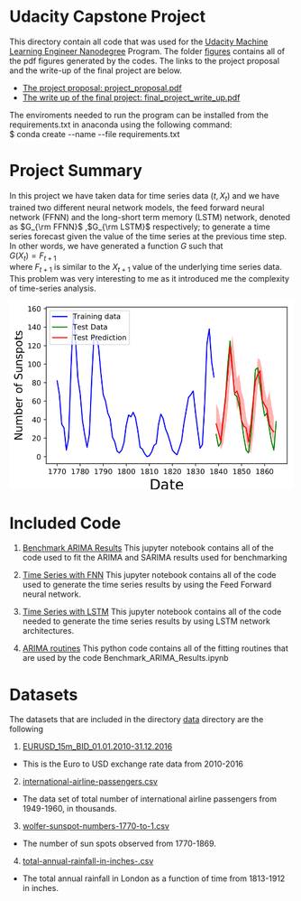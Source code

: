 # Udacity Capstone Project

This directory contain all code that was used for the [Udacity Machine Learning Engineer Nanodegree](https://www.udacity.com/course/machine-learning-engineer-nanodegree--nd009t) Program. 
The folder [figures](figures/) contains all of the pdf figures generated by the codes. The links to the project proposal and the write-up of the final 
project are below.

* [The project proposal: project_proposal.pdf](project_proposal.pdf)
* [The write up of the final project: final_project_write_up.pdf](final_project_write_up.pdf) 

The enviroments needed to run the program can be installed from the requirements.txt in anaconda using the following command:   
$ conda create --name <env> --file requirements.txt  

# Project Summary

In this project we have taken data for time series data $(t,X_t)$ and we have trained two different neural network models,
 the feed forward neural network (FFNN) and the long-short term memory (LSTM) network, denoted as
  $G_{\rm FFNN}$ ,$G_{\rm LSTM}$ respectively; to generate a time series forecast given the value of the time series
   at the previous time step. In other words, we have generated a function $G$ such that  
$G(X_{t}) = F_{t+1}$  
where $F_{t+1}$ is similar to the $X_{t+1}$ value of the underlying time series data. 
This problem was very interesting to me as it introduced me the complexity of time-series analysis.   

![alt text](sunspot_FFNN.png "The FFNN forecast on the sunspot data set")

# Included Code
1. [Benchmark ARIMA Results](Benchmark_ARIMA_Results.ipynb)
This jupyter notebook contains all of the code used to fit the ARIMA and SARIMA results
used for benchmarking 

2. [Time Series with FNN](Time_Series_with_FNN.ipynb)
This jupyter notebook contains all of the code used to generate the time series
results by using the Feed Forward neural network.

3. [Time Series with LSTM](Time_Series_with_LSTM.ipynb)
This jupyter notebook contains all of the code needed to generate the time series results
by using LSTM network architectures.

4. [ARIMA routines](ARIMA_routines.py)
This python code contains all of the fitting routines that are used by
the code Benchmark_ARIMA_Results.ipynb

# Datasets
The datasets that are included in the directory [data](data/) directory are the following
1. [EURUSD_15m_BID_01.01.2010-31.12.2016](data/EURUSD_15m_BID_01.01.2010-31.12.2016.csv)  
* This is the Euro to USD exchange rate data from 2010-2016  

2. [international-airline-passengers.csv](data/international-airline-passengers.csv)
* The data set of total number of international airline passengers from 1949-1960,
in thousands.  

3. [wolfer-sunspot-numbers-1770-to-1.csv](data/wolfer-sunspot-numbers-1770-to-1.csv)
* The number of sun spots observed from 1770-1869.

4. [total-annual-rainfall-in-inches-.csv](data/total-annual-rainfall-in-inches-.csv)
* The total annual rainfall in London as a function of time from 1813-1912 in inches.
